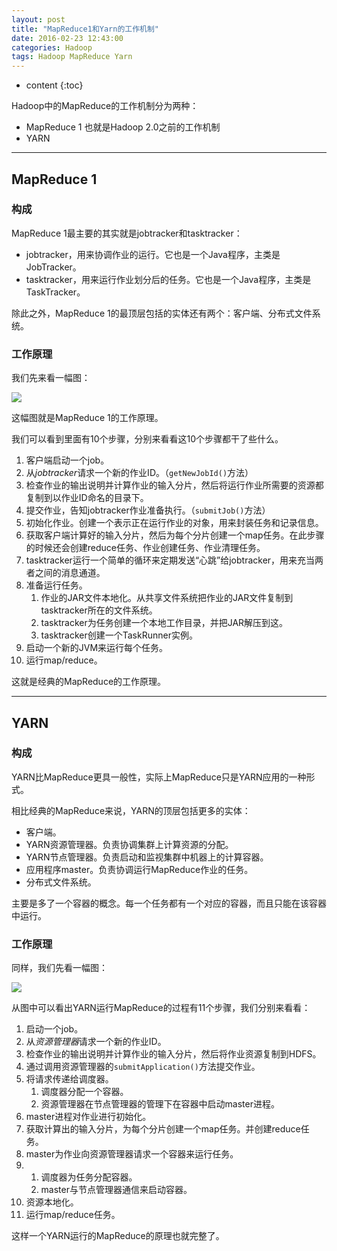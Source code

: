 ```yaml
---
layout: post
title: "MapReduce1和Yarn的工作机制"
date: 2016-02-23 12:43:00
categories: Hadoop
tags: Hadoop MapReduce Yarn
---
```


* content
{:toc}

Hadoop中的MapReduce的工作机制分为两种：
- MapReduce 1 也就是Hadoop 2.0之前的工作机制
- YARN 

----------

## MapReduce 1

### 构成

MapReduce 1最主要的其实就是jobtracker和tasktracker：

- jobtracker，用来协调作业的运行。它也是一个Java程序，主类是JobTracker。
- tasktracker，用来运行作业划分后的任务。它也是一个Java程序，主类是TaskTracker。

除此之外，MapReduce 1的最顶层包括的实体还有两个：客户端、分布式文件系统。

### 工作原理

我们先来看一幅图：

![](http://i.imgur.com/JnRLx7L.png)

这幅图就是MapReduce 1的工作原理。

我们可以看到里面有10个步骤，分别来看看这10个步骤都干了些什么。

1. 客户端启动一个job。
2. 从*jobtracker*请求一个新的作业ID。（`getNewJobId()`方法）
3. 检查作业的输出说明并计算作业的输入分片，然后将运行作业所需要的资源都复制到以作业ID命名的目录下。
4. 提交作业，告知jobtracker作业准备执行。（`submitJob()`方法）
5. 初始化作业。创建一个表示正在运行作业的对象，用来封装任务和记录信息。
6. 获取客户端计算好的输入分片，然后为每个分片创建一个map任务。在此步骤的时候还会创建reduce任务、作业创建任务、作业清理任务。
7. tasktracker运行一个简单的循环来定期发送“心跳”给jobtracker，用来充当两者之间的消息通道。
8. 准备运行任务。
	1. 作业的JAR文件本地化。从共享文件系统把作业的JAR文件复制到tasktracker所在的文件系统。
	2. tasktracker为任务创建一个本地工作目录，并把JAR解压到这。
	3. tasktracker创建一个TaskRunner实例。
9. 启动一个新的JVM来运行每个任务。
10.  运行map/reduce。

这就是经典的MapReduce的工作原理。

----------

## YARN

### 构成

YARN比MapReduce更具一般性，实际上MapReduce只是YARN应用的一种形式。

相比经典的MapReduce来说，YARN的顶层包括更多的实体：

- 客户端。
- YARN资源管理器。负责协调集群上计算资源的分配。
- YARN节点管理器。负责启动和监视集群中机器上的计算容器。
- 应用程序master。负责协调运行MapReduce作业的任务。
- 分布式文件系统。

主要是多了一个容器的概念。每一个任务都有一个对应的容器，而且只能在该容器中运行。

### 工作原理

同样，我们先看一幅图：

![](http://i.imgur.com/PrBOejY.png)

从图中可以看出YARN运行MapReduce的过程有11个步骤，我们分别来看看：

1. 启动一个job。
2. 从*资源管理器*请求一个新的作业ID。
3. 检查作业的输出说明并计算作业的输入分片，然后将作业资源复制到HDFS。
4. 通过调用资源管理器的`submitApplication()`方法提交作业。
5. 将请求传递给调度器。
	1. 调度器分配一个容器。
	2. 资源管理器在节点管理器的管理下在容器中启动master进程。
6. master进程对作业进行初始化。
7. 获取计算出的输入分片，为每个分片创建一个map任务。并创建reduce任务。
8. master为作业向资源管理器请求一个容器来运行任务。
9. 
	1. 调度器为任务分配容器。
	2. master与节点管理器通信来启动容器。
10. 资源本地化。
11. 运行map/reduce任务。

这样一个YARN运行的MapReduce的原理也就完整了。